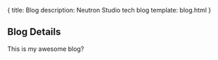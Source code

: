 {
  title: Blog
  description: Neutron Studio tech blog
  template: blog.html
}

## Blog Details

This is my awesome blog?
